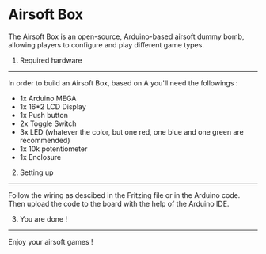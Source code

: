 Airsoft Box 
===========
The Airsoft Box is an open-source, Arduino-based airsoft dummy bomb, allowing players to configure and play different game types.

1. Required hardware
--------------------
In order to build an Airsoft Box, based on A you'll need the followings :
- 1x Arduino MEGA
- 1x 16\*2 LCD Display
- 1x Push button
- 2x Toggle Switch
- 3x LED (whatever the color, but one red, one blue and one green are recommended)
- 1x 10k potentiometer
- 1x Enclosure

2. Setting up
-------------
Follow the wiring as descibed in the Fritzing file or in the Arduino code.
Then upload the code to the board with the help of the Arduino IDE.

3. You are done !
-----------------
Enjoy your airsoft games !
